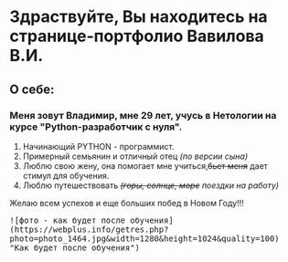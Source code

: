 # Здраствуйте, Вы находитесь на странице-портфолио Вавилова В.И.
## О себе:
### Меня зовут Владимир, мне 29 лет, учусь в Нетологии на курсе "Python-разработчик с нуля".
   1. Начинающий PYTHON - программист.
   2. Примерный семьянин и отличный отец *(по версии сына)*
   3. Люблю свою жену, она помогает мне учиться,~~бьет меня~~ дает стимул для обучения.
   4. Люблю путешествовать *~~(горы, солнце, море~~ поездки на работу)*
   
   Желаю всем успехов и еще больших побед в Новом Году!!!
   
   <kbd>
   ![фото - как будет после обучения] (https://webplus.info/getres.php?photo=photo_1464.jpg&width=1280&height=1024&quality=100) "Как будет после обучения")
    </kbd>
    
